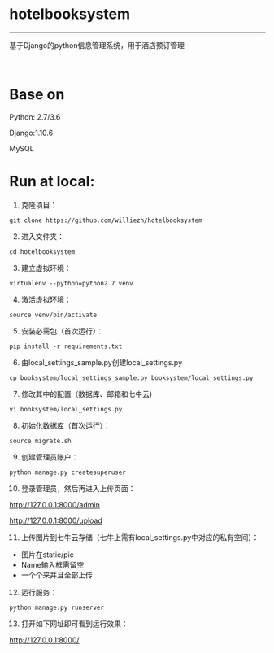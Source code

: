 # hotelbooksystem
----------------------

基于Django的python信息管理系统，用于酒店预订管理

<br />

# Base on

Python: 2.7/3.6

Django:1.10.6

MySQL

# Run at local:

1. 克隆项目：
```
git clone https://github.com/williezh/hotelbooksystem
```
2. 进入文件夹：
```
cd hotelbooksystem
```
3. 建立虚拟环境：
```
virtualenv --python=python2.7 venv
```
4. 激活虚拟环境：
```
source venv/bin/activate
```
5. 安装必需包（首次运行）：
```
pip install -r requirements.txt
```
6. 由local_settings_sample.py创建local_settings.py
```
cp booksystem/local_settings_sample.py booksystem/local_settings.py
```
7. 修改其中的配置（数据库、邮箱和七牛云)
```
vi booksystem/local_settings.py
```
8. 初始化数据库（首次运行）：
```
source migrate.sh
```
9. 创建管理员账户：
```
python manage.py createsuperuser
```
10. 登录管理员，然后再进入上传页面：

http://127.0.0.1:8000/admin

http://127.0.0.1:8000/upload

11. 上传图片到七牛云存储（七牛上需有local_settings.py中对应的私有空间）：
- 图片在static/pic 
- Name输入框需留空
- 一个个来并且全部上传

12. 运行服务：
```
python manage.py runserver
```
13. 打开如下网址即可看到运行效果：

http://127.0.0.1:8000/ 

